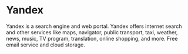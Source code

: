# 

# Yandex

Yandex is a search engine and web portal. Yandex offers internet search and other services like maps, navigator, public transport, taxi, weather, news, music, TV program, translation, online shopping, and more. Free email service and cloud storage.



